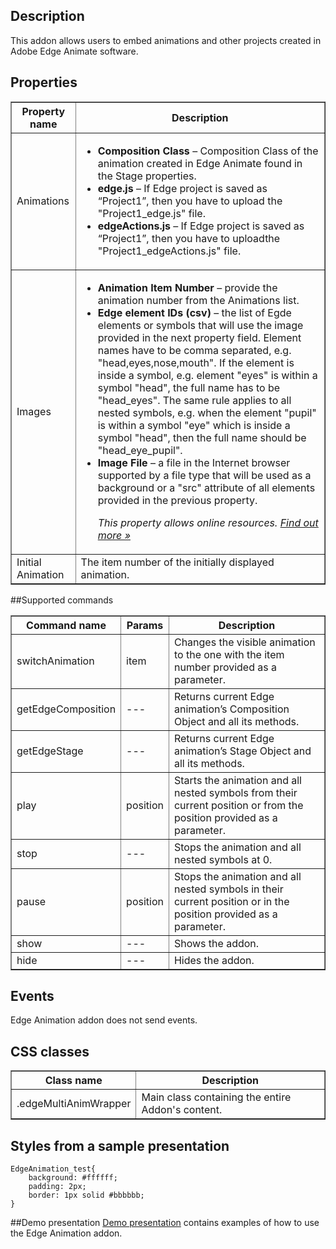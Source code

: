## Description

This addon allows users to embed animations and other projects created in Adobe Edge Animate software.

## Properties

<table border='1'>
    <tr>
        <th>Property name</th>
        <th>Description</th>
    </tr>
    <tr>
        <td>Animations</td>
        <td><ul><li><b>Composition Class</b> – Composition Class of the animation created in Edge Animate found in the Stage properties.
<li><b>edge.js</b> – If Edge project is saved as “Project1”, then you have to upload the "Project1_edge.js" file.
<li><b>edgeActions.js</b> – If Edge project is saved as “Project1”, then you have to uploadthe "Project1_edgeActions.js" file.</li></ul>
</td>
    </tr>
    <tr>
        <td>Images</td>
        <td><ul><li><b>Animation Item Number</b> – provide the animation number from the Animations list.
<li><b>Edge element IDs (csv)</b> – the list of Egde elements or symbols that will use the image provided in the next property field. Element names have to be comma separated, e.g. "head,eyes,nose,mouth". If the element is inside a symbol, e.g. element "eyes" is within a symbol "head", the full name has to be "head_eyes". The same rule applies to all nested symbols, e.g. when the element "pupil" is within a symbol "eye" which is inside a symbol "head", then the full name should be "head_eye_pupil".
<li><b>Image File</b> – a file in the Internet browser supported by a file type that will be used as a background or a "src" attribute of all elements provided in the previous property.
<p><em>This property allows online resources. <a href="/doc/page/Online-resources">Find out more »</a></em></p>
</li></ul>
</td>
</tr>
    <tr>
    <td>Initial Animation</td>
        <td>The item number of the initially displayed animation.</td>
    </tr>
</table>

##Supported commands

<table border='1'>
<tbody>
    <tr>
        <th>Command name</th>
        <th>Params</th>
        <th>Description</th>
    </tr>
    <tr>
        <td>switchAnimation</td>
        <td>item</td>
        <td>Changes the visible animation to the one with the item number provided as a parameter.</td>
    </tr>
<tr>
        <td>getEdgeComposition</td>
        <td>---</td>
        <td>Returns current Edge animation’s Composition Object and all its methods.</td>
    </tr>
<tr>
        <td>getEdgeStage</td>
        <td>---</td>
        <td>Returns current Edge animation’s Stage Object and all its methods.</td>
    </tr>
<tr>
        <td>play</td>
        <td>position</td>
        <td>Starts the animation and all nested symbols from their current position or from the position provided as a parameter.</td>
</tr>
<tr>
        <td>stop</td>
        <td>---</td>
        <td>Stops the animation and all nested symbols at 0.</td>
</tr>
<tr>
        <td>pause</td>
        <td>position</td>
        <td>Stops the animation and all nested symbols in their current position or in the position provided as a parameter.</td>
</tr>
<tr>
        <td>show</td>
        <td>---</td>
        <td>Shows the addon.</td>
</tr>
<tr>
        <td>hide</td>
        <td>---</td>
        <td>Hides the addon.</td>
    </tr>
</tbody>
</table>

## Events

Edge Animation addon does not send events.

## CSS classes

<table border='1'>
    <tr>
        <th>Class name</th>
        <th>Description</th>
    </tr>
    <tr>
        <td>.edgeMultiAnimWrapper</td>
        <td>Main class containing the entire Addon's content.</td>
    </tr>
</table>

## Styles from a sample presentation

    EdgeAnimation_test{    
        background: #ffffff;    
        padding: 2px;    
        border: 1px solid #bbbbbb;    
    }    
  
##Demo presentation
[Demo presentation](/embed/5307052876365824 "Demo presentation") contains examples of how to use the Edge Animation addon.                  
